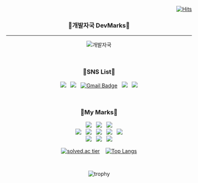 <div align="right">
  
  [![Hits](https://hits.seeyoufarm.com/api/count/incr/badge.svg?url=https%3A%2F%2Fgithub.com%2Fduqrldudgns)](https://hits.seeyoufarm.com)
  
</div>



<div align="center">
  
### 🐾개발자국 DevMarks🐾
---
  ![개발자국](https://user-images.githubusercontent.com/48309387/153672393-143a2020-64c5-4a57-96fa-0ded5ac55666.png)

<br>
  
### 🐾SNS List🐾
   
<a href="https://www.youtube.com/user/duqrldudgns/" target="_blank"><img src="https://img.shields.io/badge/Youtube-FF0000?style=flat-square&logo=Youtube&logoColor=white"/></a>
&nbsp;
<a href="https://www.instagram.com/iam.young/" target="_blank"><img src="https://img.shields.io/badge/Instagram-E4405F?style=flat-square&logo=Instagram&logoColor=white"/></a>
&nbsp;
[![Gmail Badge](https://img.shields.io/badge/Gmail-d14836?style=flat-square&logo=Gmail&logoColor=white&link=mailto:duqrldudgns@gmail.com)](mailto:duqrldudgns@gmail.com)
&nbsp;
<a href="http://qr.kakao.com/talk/Ga2.FY.ariWL8dqKQ.mWQqfRcXA-" target="_blank"><img src="https://img.shields.io/badge/KakaoTalk-FFCD00?style=flat-square&logo=KakaoTalk&logoColor=white"/></a>
&nbsp;
<a href="https://www.facebook.com/duqrldudgns" target="_blank"><img src="https://img.shields.io/badge/Facebook-1877F2?style=flat-square&logo=Facebook&logoColor=white"/></a>

  
<br>
  
### 🐾My Marks🐾
  
  <img src="https://img.shields.io/badge/-C++-00599C?style=flat-square&logo=c%2B%2B&logoColor=white"/></a>
  &nbsp;
  <img src="https://img.shields.io/badge/Python-3776AB?style=flat-square&logo=Python&logoColor=white"/></a>
  &nbsp;
  <img src="https://img.shields.io/badge/Unreal Engine-0E1128?style=flat-square&logo=Unreal Engine&logoColor=white"/></a>
<br>
  <img src="https://img.shields.io/badge/Network-0076D6?style=flat-square&logo=Internet Explorer&logoColor=white"/></a>
  &nbsp;
  <img src="https://img.shields.io/badge/Wireshark-1679A7?style=flat-square&logo=Wireshark&logoColor=white"/></a>
  &nbsp;
  <img src="https://img.shields.io/badge/Amazon AWS-232F3E?style=flat-square&logo=Amazon AWS&logoColor=white"/></a>
  &nbsp;
  <img src="https://img.shields.io/badge/MySQL-4479A1?style=flat-square&logo=MySQL&logoColor=white"/></a>
  &nbsp;
  <img src="https://img.shields.io/badge/Django-092E20?style=flat-square&logo=Django&logoColor=white"/></a>
<br>
  <img src="https://img.shields.io/badge/Raspberry Pi-A22846?style=flat-square&logo=Raspberry Pi&logoColor=white"/></a>
  &nbsp;
  <img src="https://img.shields.io/badge/Linux-FCC624?style=flat-square&logo=Linux&logoColor=white"/></a>
  &nbsp;
  <img src="https://img.shields.io/badge/Qt-41CD52?style=flat-square&logo=Qt&logoColor=white"/></a>
  


[![solved.ac tier](http://mazassumnida.wtf/api/v2/generate_badge?boj=duqrldudgns)](https://solved.ac/duqrldudgns)
  &nbsp;&nbsp;
[![Top Langs](https://github-readme-stats.vercel.app/api/top-langs/?username=duqrldudgns&layout=compact)](https://github.com/anuraghazra/github-readme-stats)

<br>
  
![trophy](https://github-profile-trophy.vercel.app/?username=duqrldudgns&theme=flat&column=7)

  


</div>
  
